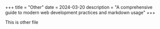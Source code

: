 +++
title = "Other"
date = 2024-03-20
description = "A comprehensive guide to modern web development practices and markdown usage"
+++


This is other file
